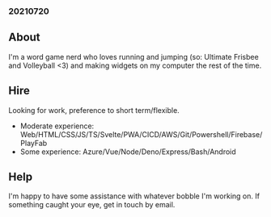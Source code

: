 ### 20210720

## About

I'm a word game nerd who loves running and jumping (so: Ultimate Frisbee and Volleyball <3) and making widgets on my computer the rest of the time. 

## Hire

Looking for work, preference to short term/flexible. 

- Moderate experience: Web/HTML/CSS/JS/TS/Svelte/PWA/CICD/AWS/Git/Powershell/Firebase/PlayFab
- Some experience: Azure/Vue/Node/Deno/Express/Bash/Android

## Help

I'm happy to have some assistance with whatever bobble I'm working on. If something caught your eye, get in touch by email.
